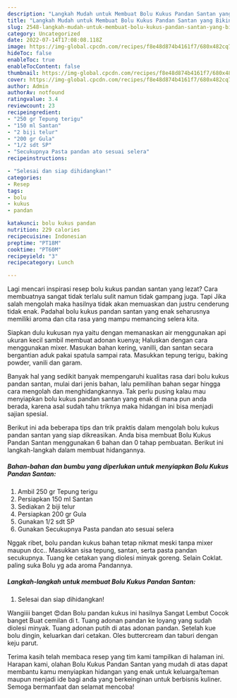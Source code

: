 ```yaml
---
description: "Langkah Mudah untuk Membuat Bolu Kukus Pandan Santan yang Bikin Ngiler, Buat Buka Puasa Enak"
title: "Langkah Mudah untuk Membuat Bolu Kukus Pandan Santan yang Bikin Ngiler, Buat Buka Puasa Enak"
slug: 2548-langkah-mudah-untuk-membuat-bolu-kukus-pandan-santan-yang-bikin-ngiler-buat-buka-puasa-enak
category: Uncategorized
date: 2022-07-14T17:08:08.118Z
image: https://img-global.cpcdn.com/recipes/f8e48d874b4161f7/680x482cq70/bolu-kukus-pandan-santan-foto-resep-utama.jpg
hideToc: false
enableToc: true
enableTocContent: false
thumbnail: https://img-global.cpcdn.com/recipes/f8e48d874b4161f7/680x482cq70/bolu-kukus-pandan-santan-foto-resep-utama.jpg
cover: https://img-global.cpcdn.com/recipes/f8e48d874b4161f7/680x482cq70/bolu-kukus-pandan-santan-foto-resep-utama.jpg
author: Admin
authorAv: notfound
ratingvalue: 3.4
reviewcount: 23
recipeingredient:
- "250 gr Tepung terigu"
- "150 ml Santan"
- "2 biji telur"
- "200 gr Gula"
- "1/2 sdt SP"
- "Secukupnya Pasta pandan ato sesuai selera"
recipeinstructions:

- "Selesai dan siap dihidangkan!"
categories:
- Resep
tags:
- bolu
- kukus
- pandan

katakunci: bolu kukus pandan 
nutrition: 229 calories
recipecuisine: Indonesian
preptime: "PT18M"
cooktime: "PT60M"
recipeyield: "3"
recipecategory: Lunch

---
```



Lagi mencari inspirasi resep bolu kukus pandan santan yang lezat? Cara membuatnya sangat tidak terlalu sulit namun tidak gampang juga. Tapi Jika salah mengolah maka hasilnya tidak akan memuaskan dan justru cenderung tidak enak. Padahal bolu kukus pandan santan yang enak seharusnya memiliki aroma dan cita rasa yang mampu memancing selera kita.


Siapkan dulu kukusan nya yaitu dengan memanaskan air menggunakan api ukuran kecil sambil membuat adonan kuenya; Haluskan dengan cara menggunakan mixer. Masukan bahan kering, vanilli, dan santan secara bergantian aduk pakai spatula sampai rata. Masukkan tepung terigu, baking powder, vanili dan garam.

Banyak hal yang sedikit banyak mempengaruhi kualitas rasa dari bolu kukus pandan santan, mulai dari jenis bahan, lalu pemilihan bahan segar hingga cara mengolah dan menghidangkannya. Tak perlu pusing kalau mau menyiapkan bolu kukus pandan santan yang enak di mana pun anda berada, karena asal sudah tahu triknya maka hidangan ini bisa menjadi sajian spesial.


Berikut ini ada beberapa tips dan trik praktis dalam mengolah bolu kukus pandan santan yang siap dikreasikan. Anda bisa membuat Bolu Kukus Pandan Santan menggunakan 6 bahan dan 0 tahap pembuatan. Berikut ini langkah-langkah dalam membuat hidangannya.

<!--inarticleads1-->

##### Bahan-bahan dan bumbu yang diperlukan untuk menyiapkan Bolu Kukus Pandan Santan:

1. Ambil 250 gr Tepung terigu
1. Persiapkan 150 ml Santan
1. Sediakan 2 biji telur
1. Persiapkan 200 gr Gula
1. Gunakan 1/2 sdt SP
1. Gunakan Secukupnya Pasta pandan ato sesuai selera


Nggak ribet, bolu pandan kukus bahan tetap nikmat meski tanpa mixer maupun dcc.. Masukkan sisa tepung, santan, serta pasta pandan secukupnya. Tuang ke cetakan yang diolesi minyak goreng. Selain Coklat. paling suka Bolu yg ada aroma Pandannya. 

<!--inarticleads2-->

##### Langkah-langkah untuk membuat Bolu Kukus Pandan Santan:


1. Selesai dan siap dihidangkan!

Wangiiii banget 😍dan Bolu pandan kukus ini hasilnya Sangat Lembut Cocok banget Buat cemilan di t. Tuang adonan pandan ke loyang yang sudah diolesi minyak. Tuang adonan putih di atas adonan pandan. Setelah kue bolu dingin, keluarkan dari cetakan. Oles buttercream dan taburi dengan keju parut. 

Terima kasih telah membaca resep yang tim kami tampilkan di halaman ini. Harapan kami, olahan Bolu Kukus Pandan Santan yang mudah di atas dapat membantu kamu menyiapkan hidangan yang enak untuk keluarga/teman maupun menjadi ide bagi anda yang berkeinginan untuk berbisnis kuliner. Semoga bermanfaat dan selamat mencoba!
